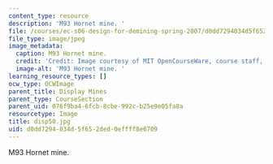 ```yaml
---
content_type: resource
description: 'M93 Hornet mine. '
file: /courses/ec-s06-design-for-demining-spring-2007/d0dd7294034d5f652ded0effff8e6709_disp50.jpg
file_type: image/jpeg
image_metadata:
  caption: M93 Hornet mine.
  credit: 'Credit: Image courtesy of MIT OpenCourseWare, course staff, and students.'
  image-alt: 'M93 Hornet mine. '
learning_resource_types: []
ocw_type: OCWImage
parent_title: Display Mines
parent_type: CourseSection
parent_uid: 076f9ba4-6fcb-8cbe-992c-b25e9e05fa8a
resourcetype: Image
title: disp50.jpg
uid: d0dd7294-034d-5f65-2ded-0effff8e6709
---
```

M93 Hornet mine. 

